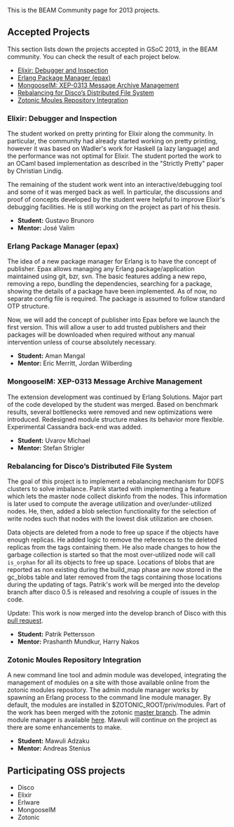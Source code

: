 This is the BEAM Community page for 2013 projects.

## Accepted Projects

This section lists down the projects accepted in GSoC 2013, in the BEAM community. You can check the result of each project below.

* [Elixir: Debugger and Inspection](#elixir-debugger-and-inspection)
* [Erlang Package Manager (epax)](#erlang-package-manager-epax)
* [MongooseIM: XEP-0313 Message Archive Management](#mongooseim-xep-0313-message-archive-management)
* [Rebalancing for Disco’s Distributed File System](#rebalancing-for-discos-distributed-file-system)
* [Zotonic Moules Repository Integration](#zotonic-moules-repository-integration)

### Elixir: Debugger and Inspection

The student worked on pretty printing for Elixir along the community. In particular, the community had already started working on pretty printing, however it was based on Wadler's work for Haskell (a lazy language) and the performance was not optimal for Elixir. The student ported the work to an OCaml based implementation as described in the "Strictly Pretty" paper by Christian Lindig.

The remaining of the student work went into an interactive/debugging tool and some of it was merged back as well. In particular, the discussions and proof of concepts developed by the student were helpful to improve Elixir's debugging facilities. He is still working on the project as part of his thesis.

* **Student:** Gustavo Brunoro
* **Mentor:** José Valim

### Erlang Package Manager (epax)

The idea of a new package manager for Erlang is to have the concept of publisher. Epax allows managing any Erlang package/application maintained using git, bzr, svn. The basic features adding a new repo, removing a repo, bundling the dependencies, searching for a package, showing the details of a package have been implemented. As of now, no separate config file is required. The package is assumed to follow standard OTP structure.

Now, we will add the concept of publisher into Epax before we launch the first version. This will allow a user to add trusted publishers and their packages will be downloaded when required without any manual intervention unless of course absolutely necessary.

* **Student:** Aman Mangal
* **Mentor:** Eric Merritt, Jordan Wilberding

### MongooseIM: XEP-0313 Message Archive Management

The extension development was continued by Erlang Solutions. Major part of the code developed by the student was merged. Based on benchmark results, several bottlenecks were removed and new optimizations were introduced. Redesigned module structure makes its behavior more flexible. Experimental Cassandra back-end was added.

* **Student:** Uvarov Michael
* **Mentor:** Stefan Strigler

### Rebalancing for Disco’s Distributed File System

The goal of this project is to implement a rebalancing mechanism for DDFS clusters to solve imbalance. Patrik started with implementing a feature which lets the master node collect diskinfo from the nodes. This information is later used to compute the average utilization and over/under-utilized nodes. He, then, added a blob selection functionality for the selection of write nodes such that nodes with the lowest disk utilization are chosen.

Data objects are deleted from a node to free up space if the objects have enough replicas. He added logic to remove the references to the deleted replicas from the tags containing them. He also made changes to how the garbage collection is started so that the most over-utilized node will call `is_orphan` for all its objects to free up space. Locations of blobs that are reported as non existing during the build_map phase are now stored in the gc_blobs table and later removed from the tags containing those locations during the updating of tags. Patrik's work will be merged into the develop branch after disco 0.5 is released and resolving a couple of issues in the code.

Update:
This work is now merged into the develop branch of Disco with this [pull request](https://github.com/discoproject/disco/pull/492).


* **Student:** Patrik Pettersson
* **Mentor:** Prashanth Mundkur, Harry Nakos

### Zotonic Moules Repository Integration

A new command line tool and admin module was developed, integrating the management of modules on a site with those available online from the zotonic modules repository. The admin module manager works by spawning an Erlang process to the command line module manager. By default, the modules are installed in $ZOTONIC_ROOT/priv/modules. Part of the work has been merged with the zotonic [master branch](https://github.com/zotonic/zotonic/commit/5675a76e47a4480aa87045354e0ffcd95244cab6). The admin module manager is available [here](https://github.com/mawuli-ypa/mod_zmm). Mawuli will continue on the project as there are some enhancements to make.

* **Student:** Mawuli Adzaku
* **Mentor:** Andreas Stenius

## Participating OSS projects

* Disco
* Elixir
* Erlware
* MongooseIM
* Zotonic

